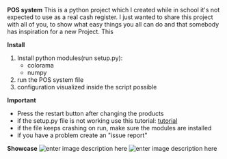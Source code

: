 ﻿**POS system**
This is a python project which I created while in school
it's not expected to use as a real cash register. I just wanted to share this project with all of you, to show what easy things you all can do and that somebody has inspiration for a new Project. This 

**Install**

 1. Install python modules(run setup.py):
	 - colorama
	 - numpy
2. run the POS system file
3. configuration visualized inside the script possible

**Important**

 -  Press the restart button after changing the products
 -  if the setup.py file is not working use this tutorial: [tutorial](https://docs.python.org/3/installing/index.html)
 - if the file keeps crashing on run, make sure the modules are installed
 - if you have a problem create an "issue report" 
 
**Showcase**
![enter image description here](https://i.ibb.co/Cs3fRj7/Screenshot-2023-03-28-132338.png)
![enter image description here](https://i.ibb.co/R3GZF9W/Screenshot-2023-03-28-132505.png)
